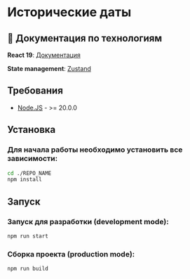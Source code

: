 # Исторические даты

## 📖 Документация по технологиям

**React 19**: [Документация](https://react.dev/)

**State management**: [Zustand](https://zustand.docs.pmnd.rs/getting-started/introduction)

## Требования

- [Node.JS](https://nodejs.org) - >= 20.0.0

## Установка

### Для начала работы необходимо установить все зависимости:

```bash
cd ./REPO_NAME
npm install
```

## Запуск

### Запуск для разработки (development mode):

```bash
npm run start
```

### Сборка проекта (production mode):

```bash
npm run build
```

